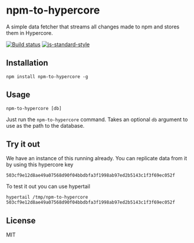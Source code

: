 # npm-to-hypercore

A simple data fetcher that streams all changes made to npm and stores
them in Hypercore.

[![Build status](https://travis-ci.org/watson/npm-to-hypercore.svg?branch=master)](https://travis-ci.org/watson/npm-to-hypercore)
[![js-standard-style](https://img.shields.io/badge/code%20style-standard-brightgreen.svg?style=flat)](https://github.com/feross/standard)

## Installation

```
npm install npm-to-hypercore -g
```

## Usage

```
npm-to-hypercore [db]
```

Just run the `npm-to-hypercore` command. Takes an optional `db` argument
to use as the path to the database.

## Try it out

We have an instance of this running already. You can replicate data from it by using this hypercore key

```
503cf9e12d8ae49a07568d90f04bbdbfa3f1998ab97ed2b5143c1f3f69ec052f
```

To test it out you can use hypertail

```
hypertail /tmp/npm-to-hypercore 503cf9e12d8ae49a07568d90f04bbdbfa3f1998ab97ed2b5143c1f3f69ec052f
```


## License

MIT
